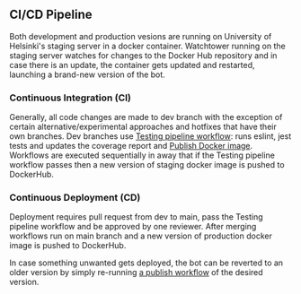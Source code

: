 ## CI/CD Pipeline

Both development and production vesions are running on University of Helsinki's staging server in a docker container.
Watchtower running on the staging server watches for changes to the Docker Hub repository and in case there is an update, the container gets updated and restarted, launching a brand-new version of the bot.

### Continuous Integration (CI)

Generally, all code changes are made to dev branch with the exception of certain alternative/experimental approaches and hotfixes that have their own branches. Dev branches use [Testing pipeline workflow](../.github/workflows/test.yml): runs eslint, jest tests and updates the coverage report and [Publish Docker image](../.github/workflows/publish.yml). Workflows are executed sequentially in away that if the Testing pipeline workflow passes then a new version of staging docker image is pushed to DockerHub.

### Continuous Deployment (CD)

Deployment requires pull request from dev to main, pass the Testing pipeline workflow and be approved by one reviewer. After merging workflows run on main branch and a new version of production docker image is pushed to DockerHub.

In case something unwanted gets deployed, the bot can be reverted to an older version by simply re-running [a publish workflow](https://github.com/CS-DISCORD-BOT/cs-discord-bot/actions/workflows/publish.yml) of the desired version.

